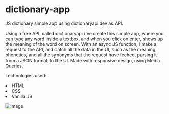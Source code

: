 # dictionary-app
JS dictionary simple app using dictionaryapi.dev as API.

Using a free API, called dictionaryapi i've create this simple app, where you can type any word inside a textbox, and when you click on enter, shows up the meaning of the word on screen.
With an async JS function, I make a request to the API, and catch all the data in the UI, such as the meaning, phonetics, and all the synonyms that the request have feched, parsing it from a JSON format, to the UI.
Made with responsive design, using Media Queries.

Technologies used:
<li> HTML </li>
<li> CSS </li>
<li> Vanilla JS </li>

![image](https://github.com/saulgutierrez/dictionary-app/assets/62368834/96a4f6a8-3014-4362-9f69-d828c3a8d778)


